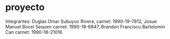 # proyecto
Integrantes: Duglas Omar Subuyuc Rivera, carnet:  1990-19-7812, Josue Manuel Bocel Sequen carnet: 1990-18-6847, Brandon Francisco Bartolomin Can carnet: 1990-18-21016
